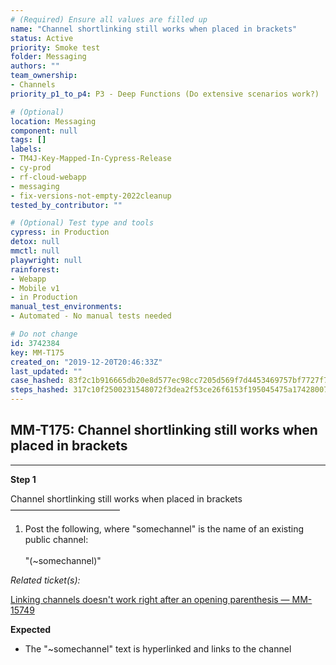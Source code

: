 ```yaml
---
# (Required) Ensure all values are filled up
name: "Channel shortlinking still works when placed in brackets"
status: Active
priority: Smoke test
folder: Messaging
authors: ""
team_ownership: 
- Channels
priority_p1_to_p4: P3 - Deep Functions (Do extensive scenarios work?)

# (Optional)
location: Messaging
component: null
tags: []
labels: 
- TM4J-Key-Mapped-In-Cypress-Release
- cy-prod
- rf-cloud-webapp
- messaging
- fix-versions-not-empty-2022cleanup
tested_by_contributor: ""

# (Optional) Test type and tools
cypress: in Production
detox: null
mmctl: null
playwright: null
rainforest: 
- Webapp
- Mobile v1
- in Production
manual_test_environments:
- Automated - No manual tests needed

# Do not change
id: 3742384
key: MM-T175
created_on: "2019-12-20T20:46:33Z"
last_updated: ""
case_hashed: 83f2c1b916665db20e8d577ec98cc7205d569f7d4453469757bf7727f71682ea88db39e57ff0b599edc48d9f6fb4466f
steps_hashed: 317c10f2500231548072f3dea2f53ce26f6153f195045475a17428007da2dfc17e837649dd5d09b7abbae9b6a5b6f82d
---
```


<!-- (Auto-generated) Based on frontmatter's "key" and "name" -->

## MM-T175: Channel shortlinking still works when placed in brackets

---

**Step 1**

Channel shortlinking still works when placed in brackets\
–––––––––––––––––––––––––

1. Post the following, where "somechannel" is the name of an existing public channel:\
   \
   "(\~somechannel)"

_Related ticket(s):_

[Linking channels doesn't work right after an opening parenthesis — MM-15749](https://mattermost.atlassian.net/browse/MM-15749)

**Expected**

- The "\~somechannel" text is hyperlinked and links to the channel
